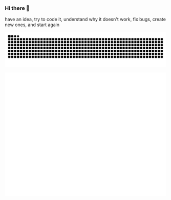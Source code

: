 ### Hi there 👋
have an idea, try to code it, understand why it doesn't work, fix bugs, create new ones, and start again
<div align="center">
<picture>
  <source media="(prefers-color-scheme: dark)" srcset="https://github.com/Baptou88/Baptou88/blob/snake/github-snake-dark.svg">
  <source media="(prefers-color-scheme: light)" srcset="https://github.com/Baptou88/Baptou88/blob/snake/github-snake.svg">
  <img alt="github-snake" src="https://github.com/Baptou88/Baptou88/blob/snake/github-snake.svg">
</picture>

[![Metrics](/github-metrics.svg)](https://github.com/Baptou88)

<!--![Profile views](https://komarev.com/ghpvc/?username=SirLynix&style=plastic)-->
</div>
<!--
**Baptou88/Baptou88** is a ✨ _special_ ✨ repository because its `README.md` (this file) appears on your GitHub profile.

Here are some ideas to get you started:

- 🔭 I’m currently working on ...
- 🌱 I’m currently learning ...
- 👯 I’m looking to collaborate on ...
- 🤔 I’m looking for help with ...
- 💬 Ask me about ...
- 📫 How to reach me: ...
- 😄 Pronouns: ...
- ⚡ Fun fact: ...
-->

